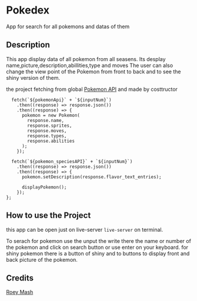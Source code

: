 # Pokedex
App for search for all pokemons and datas of them

## Description

This app display data of all pokemon from all seasens.
Its desplay name,picture,description,abillities,type and moves
The user can also change the view point of the Pokemon from front to back and to see the shiny version of them.

the project fetching from global [Pokemon API](https://pokeapi.co/) and made by costtructor 
```  const fetetchPokemon = function (inputNum) {
  fetch(`${pokemonApi}` + `${inputNum}`)
    .then((response) => response.json())
    .then((response) => {
      pokemon = new Pokemon(
        response.name,
        response.sprites,
        response.moves,
        response.types,
        response.abilities
      );
    });

  fetch(`${pokemon_speciesAPI}` + `${inputNum}`)
    .then((response) => response.json())
    .then((response) => {
      pokemon.setDescription(response.flavor_text_entries);

      displayPokemon();
    });
}; 
```
 


## How to use the Project
this app can be open just on live-server
```live-server``` on terminal.

To serach for pokemon use the unput the write there the name or number of the pokemon and click on search button or use enter on your keyboard.
for shiny pokemon there is a button of shiny and to buttons to display front and back picture of the pokemon.

## Credits
[Roey Mash](https://github.com/Roi-Mash) 
